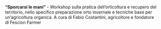 **“Sporcarsi le mani”** - Workshop sulla pratica dell’orticoltura e recupero del territorio, nello specifico preparazione orto invernale e tecniche base per un’agricoltura organica.
A cura di Fabio Costantini, agricoltore e fondatore di Fescion Farmer
